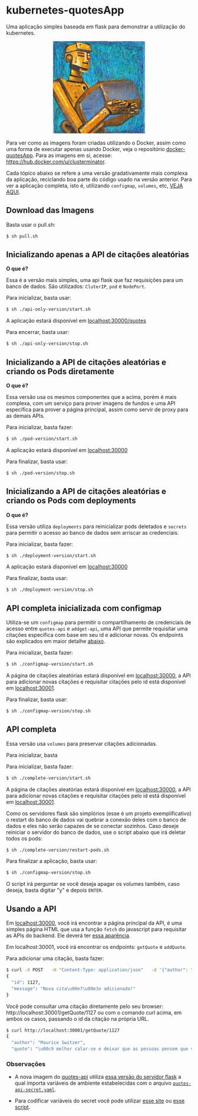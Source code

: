 # kubernetes-quotesApp

Uma aplicação simples baseada em flask para demonstrar a utilização do kubernetes.

<p align="center"><a href="https://github.com/joaopedrolourencoaffonso/quotes_bot/tree/main"><img src="https://github.com/joaopedrolourencoaffonso/quotes_bot/blob/main/watermark.jpg" width="250" height="250"></a></p>

Para ver como as imagens foram criadas utilizando o Docker, assim como uma forma de executar apenas usando Docker, veja o repositório [docker-quotesApp](https://github.com/joaopedrolourencoaffonso/docker-quotesApp/tree/main). Para as imagens em si, acesse: https://hub.docker.com/u/clusterminator.


Cada tópico abaixo se refere a uma versão gradativamente mais complexa da aplicação, reciclando boa parte do código usado na versão anterior. Para ver a aplicação completa, isto é, utilizando `configmap`, `volumes`, etc, [VEJA AQUI](#api-completa).

## Download das Imagens

Basta usar o pull.sh:

```bash
$ sh pull.sh
```

## Inicializando apenas a API de citações aleatórias

**O que é?** 

Essa é a versão mais simples, uma api flask que faz requisições para um banco de dados. São utilizados: `CluterIP`, `pod` e `NodePort`.

Para inicializar, basta usar:

```bash
$ sh ./api-only-version/start.sh
```

A aplicação estará disponível em [localhost:30000/quotes](http://localhost:30000/quotes)

Para encerrar, basta usar:

```bash
$ sh ./api-only-version/stop.sh
```

## Inicializando a API de citações aleatórias e criando os Pods diretamente

**O que é?** 

Essa versão usa os mesmos componentes que a acima, porém é mais complexa, com um serviço para prover imagens de fundos e uma API específica para prover a página principal, assim como servir de proxy para as demais APIs.

Para inicializar, basta fazer:

```bash
$ sh ./pod-version/start.sh
```

A aplicação estará disponível em [localhost:30000](http://localhost:30000/)

Para finalizar, basta usar:

```bash
$ sh ./pod-version/stop.sh
```


## Inicializando a API  de citações aleatórias e criando os Pods com deployments

**O que é?** 

Essa versão utiliza `deployments` para reinicializar pods deletados e `secrets` para permitir o acesso ao banco de dados sem arriscar as credenciais.

Para inicializar, basta fazer:

```bash
$ sh ./deployment-version/start.sh
```

A aplicação estará disponível em [localhost:30000](http://localhost:30000/)

Para finalizar, basta usar:

```bash
$ sh ./deployment-version/stop.sh
```

## API completa inicializada com configmap

Utiliza-se um `configmap` para permitir o compartilhamento de credenciais de acesso entre `quotes-api` e `addget-api`, uma API que permite requisitar uma citações específica com base em seu id e adicionar novas. Os endpoints são explicados em maior detalhe [abaixo](#usando-a-api).

Para inicializar, basta fazer:

```bash
$ sh ./configmap-version/start.sh
```

A página de citações aleatórias estará disponível em [localhost:30000](http://localhost:30000/), a API para adicionar novas citações e requisitar citações pelo id está disponível em [localhost:30001](http://localhost:30001/).

Para finalizar, basta usar:

```bash
$ sh ./configmap-version/stop.sh
```


## API completa

Essa versão usa `volumes` para preservar citações adicionadas.

Para inicializar, basta


Para inicializar, basta fazer:

```bash
$ sh ./complete-version/start.sh
```

A página de citações aleatórias estará disponível em [localhost:30000](http://localhost:30000/), a API para adicionar novas citações e requisitar citações pelo id está disponível em [localhost:30001](http://localhost:30001/).

Como os servidores flask são simplórios (esse é um projeto exemplificativo) o restart do banco de dados vai quebrar a conexão deles com o banco de dados e eles não serão capazes de se conectar sozinhos. Caso deseje reiniciar o servidor do banco de dados, use o script abaixo que irá deletar todos os pods:

```bash
$ sh ./complete-version/restart-pods.sh
```

Para finalizar a aplicação, basta usar:

```bash
$ sh ./configmap-version/stop.sh
```

O script irá perguntar se você deseja apagar os volumes também, caso deseja, basta digitar "y" e depois `ENTER`.


## Usando a API

Em [localhost:30000](http://localhost:30000/), você irá encontrar a página principal da API, é uma simples página HTML que usa a função `fetch` do javascript para requisitar as APIs do backend. Ele deverá ter [essa aparência](https://joaopedrolourencoaffonso.github.io/quotes_bot/).

Em localhost:30001, você irá encontrar os endpoints: `getQuote` e `addQuote`.

Para adicionar uma citação, basta fazer:

```bash
$ curl -X POST   -H "Content-Type: application/json"   -d '{"author": "Maurice Switzer", "quote": "É melhor calar-se e deixar que as pessoas pensem que você é um idiota do que falar e acabar com a dúvida."}'   http://127.0.0.1:30001/addQuote
{
  "id": 1127,
  "message": "Nova cita\u00e7\u00e3o adicionada!"
}
```

Você pode consultar uma citação diretamente pelo seu browser: http://localhost:30001/getQuote/1127 ou com o comando curl acima, em ambos os casos, passando o id da citação na própria URL.

```bash
$ curl http://localhost:30001/getQuote/1127
{
  "author": "Maurice Switzer",
  "quote": "\u00c9 melhor calar-se e deixar que as pessoas pensem que voc\u00ea \u00e9 um idiota do que falar e acabar com a d\u00favida."
```


### Observações

- A nova imagem do [quotes-api](https://hub.docker.com/layers/clusterminator/quotes-api/3.0/images/sha256-74d1138957d5ac4b9c25221d9feaad06773ce6ad010734c07dbb5a5321a57fb5?context=explore) utiliza [essa versão do servidor flask](https://github.com/joaopedrolourencoaffonso/docker-quotesApp/blob/main/quotes-api/app-secrets.py) a qual importa variáveis de ambiente estabelecidas com o arquivo [`quotes-api-secret.yaml`](https://github.com/joaopedrolourencoaffonso/kubernetes-quotesApp/blob/main/quotes-api-secret.yaml).

- Para codificar variáveis do secret você pode utilizar [esse site](https://www.base64decode.org/) ou [esse script](./base64-converter.sh).
